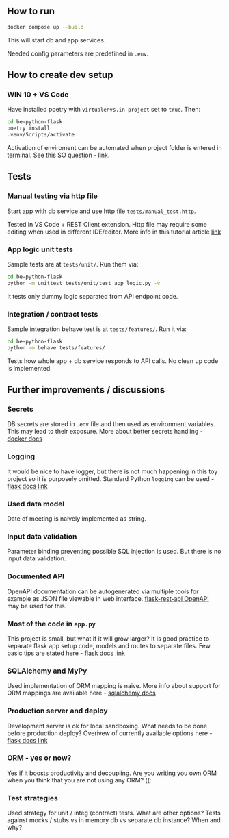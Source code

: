 ## How to run

```bash
docker compose up --build
```

This will start db and app services.

Needed config parameters are predefined in `.env`.

## How to create dev setup

### WIN 10 + VS Code

Have installed poetry with `virtualenvs.in-project` set to `true`. Then:

```bash
cd be-python-flask
poetry install
.venv/Scripts/activate
```

Activation of enviroment can be automated when project folder is entered in terminal. See this SO question - [link](https://stackoverflow.com/questions/45216663/how-to-automatically-activate-virtualenvs-when-cding-into-a-directory).

## Tests

### Manual testing via http file

Start app with db service and use http file `tests/manual_test.http`.

Tested in VS Code + REST Client extension. Http file may require some editing when used in different IDE/editor. More info in this tutorial article [link](https://kenslearningcurve.com/tutorials/test-an-api-with-http-files-in-vscode/)

### App logic unit tests

Sample tests are at `tests/unit/`. Run them via:

```bash
cd be-python-flask
python -m unittest tests/unit/test_app_logic.py -v
```

It tests only dummy logic separated from API endpoint code.

### Integration / contract tests

Sample integration behave test is at `tests/features/`. Run it via:

```bash
cd be-python-flask
python -m behave tests/features/
```

Tests how whole app + db service responds to API calls. No clean up code is implemented.

## Further improvements / discussions

### Secrets

DB secrets are stored in `.env` file and then used as environment variables. This may lead to their exposure. More about better secrets handling - [docker docs](https://docs.docker.com/compose/use-secrets/)

### Logging

It would be nice to have logger, but there is not much happening in this toy project so it is purposely omitted. Standard Python `logging` can be used - [flask docs link](https://flask.palletsprojects.com/en/3.0.x/logging/)

### Used data model

Date of meeting is naively implemented as string.

### Input data validation

Parameter binding preventing possible SQL injection is used. But there is no input data validation.

### Documented API

OpenAPI documentation can be autogenerated via multiple tools for example as JSON file viewable in web interface. [flask-rest-api OpenAPI](https://flask-rest-api.readthedocs.io/en/stable/openapi.html) may be used for this.

### Most of the code in `app.py`

This project is small, but what if it will grow larger? It is good practice to separate flask app setup code, models and routes to separate files. Few basic tips are stated here - [flask docs link](https://flask.palletsprojects.com/en/3.0.x/patterns/packages/)

### SQLAlchemy and MyPy

Used implementation of ORM mapping is naive. More info about support for ORM mappings are available here - [sqlalchemy docs](https://docs.sqlalchemy.org/en/20/orm/extensions/mypy.html#mypy-pep-484-support-for-orm-mappings)

### Production server and deploy

Development server is ok for local sandboxing. What needs to be done before production deploy? Overivew of currently available options here - [flask docs link](https://flask.palletsprojects.com/en/3.0.x/deploying/)

### ORM - yes or now?

Yes if it boosts productivity and decoupling. Are you writing you own ORM when you think that you are not using any ORM? ((:

### Test strategies

Used strategy for unit / integ (contract) tests. What are other options? Tests against mocks / stubs vs in memory db vs separate db instance? When and why?
